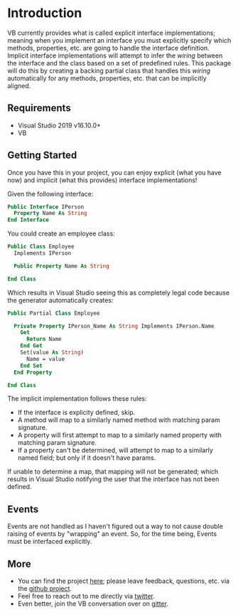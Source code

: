 ﻿# Introduction

VB currently provides what is called explicit interface implementations; meaning when you implement an interface you must explicitly specify which methods, properties, etc. are going to handle the interface definition.  Implicit interface implementations will attempt to infer the *wiring* between the interface and the class based on a set of predefined rules.  This package will do this by creating a backing partial class that handles this *wiring* automatically for any methods, properties, etc. that can be implicitly aligned.

## Requirements

- Visual Studio 2019 v16.10.0+
- VB

## Getting Started

Once you have this in your project, you can enjoy explicit (what you have now) and implicit (what this provides) interface implementations!

Given the following interface:

```vb
Public Interface IPerson
  Property Name As String
End Interface
```

You could create an employee class:

```vb
Public Class Employee
  Implements IPerson

  Public Property Name As String

End Class
```

Which results in Visual Studio seeing this as completely legal code because the generator automatically creates:

```vb
Public Partial Class Employee

  Private Property IPerson_Name As String Implements IPerson.Name
    Get
      Return Name
    End Get
    Set(value As String)
      Name = value
    End Set
  End Property

End Class
```

The implicit implementation follows these rules:

- If the interface is explicity defined, skip.
- A method will map to a similarly named method with matching param signature.
- A property will first attempt to map to a similarly named property with matching param signature.
- If a property can't be determined, will attempt to map to a similarly named field; but only if it doesn't have params.

If unable to determine a map, that mapping will not be generated; which results in Visual Studio notifying the user that the interface has not been defined.

## Events

Events are not handled as I haven't figured out a way to not cause double raising of events by "wrapping" an event.  So, for the time being, Events must be interfaced explicitly.

## More

- You can find the project [here](https://github/dualbrain/samples); please leave feedback, questions, etc. via the [github project](https://github/dualbrain/samples).
- Feel free to reach out to me directly via [twitter](https://twitter.com/dualbrain).
- Even better, join the VB conversation over on [gitter](https://gitter.im/VB-NET).
